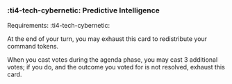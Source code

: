 ### :ti4-tech-cybernetic: **Predictive Intelligence**

Requirements: :ti4-tech-cybernetic:

At the end of your turn, you may exhaust this card to redistribute your command tokens.

When you cast votes during the agenda phase, you may cast 3 additional votes; if you do, and the outcome you voted for is not resolved, exhaust this card.
